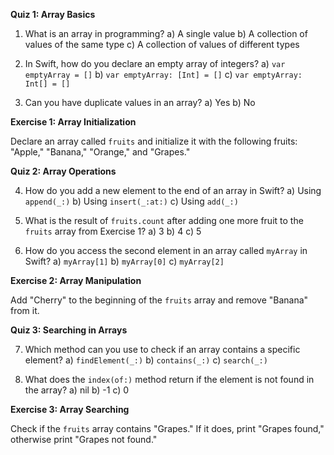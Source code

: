 **Quiz 1: Array Basics**

1. What is an array in programming?
   a) A single value
   b) A collection of values of the same type
   c) A collection of values of different types

2. In Swift, how do you declare an empty array of integers?
   a) `var emptyArray = []`
   b) `var emptyArray: [Int] = []`
   c) `var emptyArray: Int[] = []`

3. Can you have duplicate values in an array?
   a) Yes
   b) No

**Exercise 1: Array Initialization**

Declare an array called `fruits` and initialize it with the following fruits: "Apple," "Banana," "Orange," and "Grapes."

**Quiz 2: Array Operations**

4. How do you add a new element to the end of an array in Swift?
   a) Using `append(_:)`
   b) Using `insert(_:at:)`
   c) Using `add(_:)`

5. What is the result of `fruits.count` after adding one more fruit to the `fruits` array from Exercise 1?
   a) 3
   b) 4
   c) 5

6. How do you access the second element in an array called `myArray` in Swift?
   a) `myArray[1]`
   b) `myArray[0]`
   c) `myArray[2]`

**Exercise 2: Array Manipulation**

Add "Cherry" to the beginning of the `fruits` array and remove "Banana" from it.

**Quiz 3: Searching in Arrays**

7. Which method can you use to check if an array contains a specific element?
   a) `findElement(_:)`
   b) `contains(_:)`
   c) `search(_:)`

8. What does the `index(of:)` method return if the element is not found in the array?
   a) nil
   b) -1
   c) 0

**Exercise 3: Array Searching**

Check if the `fruits` array contains "Grapes." If it does, print "Grapes found," otherwise print "Grapes not found."

